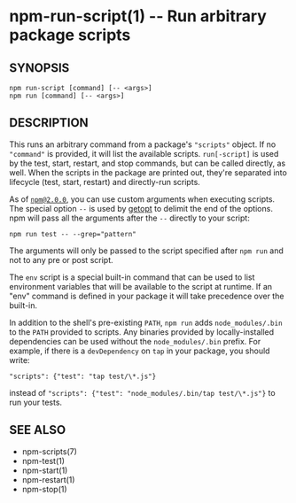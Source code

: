 npm-run-script(1) -- Run arbitrary package scripts
==================================================

## SYNOPSIS

    npm run-script [command] [-- <args>]
    npm run [command] [-- <args>]

## DESCRIPTION

This runs an arbitrary command from a package's `"scripts"` object.  If no
`"command"` is provided, it will list the available scripts.  `run[-script]` is
used by the test, start, restart, and stop commands, but can be called
directly, as well. When the scripts in the package are printed out, they're
separated into lifecycle (test, start, restart) and directly-run scripts.

As of [`npm@2.0.0`](http://blog.npmjs.org/post/98131109725/npm-2-0-0), you can
use custom arguments when executing scripts. The special option `--` is used by
[getopt](http://goo.gl/KxMmtG) to delimit the end of the options. npm will pass
all the arguments after the `--` directly to your script:

    npm run test -- --grep="pattern"

The arguments will only be passed to the script specified after ```npm run```
and not to any pre or post script.

The `env` script is a special built-in command that can be used to list
environment variables that will be available to the script at runtime. If an
"env" command is defined in your package it will take precedence over the
built-in.

In addition to the shell's pre-existing `PATH`, `npm run` adds
`node_modules/.bin` to the `PATH` provided to scripts. Any binaries provided by
locally-installed dependencies can be used without the `node_modules/.bin`
prefix. For example, if there is a `devDependency` on `tap` in your package,
you should write:

    "scripts": {"test": "tap test/\*.js"}

instead of `"scripts": {"test": "node_modules/.bin/tap test/\*.js"}` to run your tests.

## SEE ALSO

* npm-scripts(7)
* npm-test(1)
* npm-start(1)
* npm-restart(1)
* npm-stop(1)
